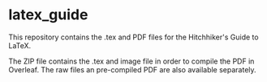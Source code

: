 # latex_guide
This repository contains the .tex and PDF files for the Hitchhiker's Guide to LaTeX.

The ZIP file contains the .tex and image file in order to compile the PDF in Overleaf.
The raw files an pre-compiled PDF are also available separately.
